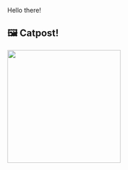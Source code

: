 Hello there!



## 🖼️ Catpost!

<sub>
    <img src="https://cdn2.thecatapi.com/images/dqe.jpg" height="256">
</sub>

